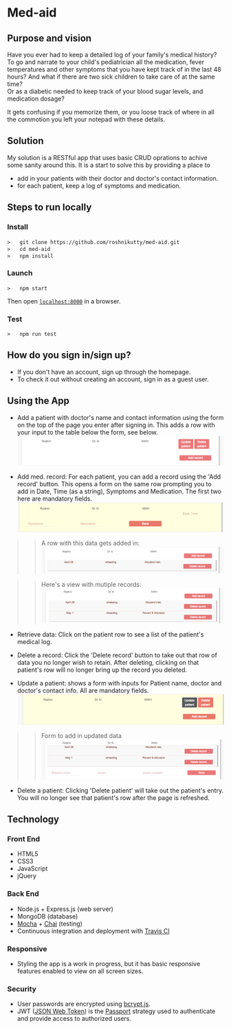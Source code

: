 # Med-aid

## Purpose and vision
Have you ever had to keep a detailed log of your family's medical history? To go and narrate to your child's pediatrician all the medication, fever temperatures and other symptoms that you have kept track of in the last 48 hours? And what if there are two sick children to take care of at the same time?  
Or as a diabetic needed to keep track of your blood sugar levels, and medication dosage?

It gets confusing if you memorize them, or you loose track of where in all the commotion you left your notepad with these details.

## Solution
My solution is a RESTful app that uses basic CRUD oprations to achive some sanity around this. 
It is a start to solve this by providing a place to 
* add in your patients with their doctor and doctor's contact information. 
* for each patient, keep a log of symptoms and medication.

## Steps to run locally
### Install
```
>   git clone https://github.com/roshnikutty/med-aid.git
>   cd med-aid
>   npm install
```
### Launch
```
>   npm start
```
Then open [`localhost:8000`](http://localhost:8000) in a browser.

### Test
```
>   npm run test
```

## How do you sign in/sign up?
* If you don't have an account, sign up through the homepage.
* To check it out without creating an account, sign in as a guest user.

## Using the App
* Add a patient with doctor's name and contact information using the form on the top of the page you enter after signing in. 
This adds a row with your input to the table below the form, see below.
![patientadded](https://github.com/roshnikutty/med-aid/blob/master/public/images/added_patient.png)


* Add med. record: For each patient, you can add a record using the 'Add record' button. This opens a form on the same row prompting you to add in Date, Time (as a string), Symptoms and Medication. The first two here are mandatory fields.
![addrecordform](https://github.com/roshnikutty/med-aid/blob/master/public/images/add_med_record_form.png)

>>A row with this data gets added in:
![rowadded](https://github.com/roshnikutty/med-aid/blob/master/public/images/added_record.png)

>>Here's a view with mutiple records:
![multiplerecords](https://github.com/roshnikutty/med-aid/blob/master/public/images/multiple%20records.png)

* Retrieve data: Click on the patient row to see a list of the patient's medical log.


* Delete a record: Click the 'Delete record' button to take out that row of data you no longer wish to retain. After deleting, clicking on that patient's row will no longer bring up the record you deleted.


* Update a patient: shows a form with inputs for Patient name, doctor and doctor's contact info. All are mandatory fields.
![updatebutton](https://github.com/roshnikutty/med-aid/blob/master/public/images/update_patient_hover.png)

>>Form to add in updated data
![updatepatientform](https://github.com/roshnikutty/med-aid/blob/master/public/images/update_patient_form.png)


* Delete a patient: Clicking 'Delete patient' will take out the patient's entry. You will no longer see that patient's row after the page is refreshed.

<h2>Technology</h2>
<h3>Front End</h3>
<ul>
  <li>HTML5</li>
  <li>CSS3</li>
  <li>JavaScript</li>
  <li>jQuery</li>
</ul>
<h3>Back End</h3>
<ul>
  <li>Node.js + Express.js (web server)</li>
  <li>MongoDB (database)</li>
  <li><a href="https://mochajs.org/">Mocha</a> + <a href="http://chaijs.com/">Chai</a> (testing)</li>
  <li>Continuous integration and deployment with <a href="https://travis-ci.org/">Travis CI</a></li>
</ul>
<h3>Responsive</h3>
<ul>
  <li>Styling the app is a work in progress, but it has basic responsive features enabled to view on all screen sizes.</li>
</ul>
<h3>Security</h3>
<ul>
  <li>User passwords are encrypted using <a href="https://github.com/dcodeIO/bcrypt.js">bcrypt.js</a>.</li>
  <li>
  JWT (<a href = "https://www.npmjs.com/package/passport-jwt">JSON Web Token</a>) is the <a href="http://passportjs.org/">Passport</a> strategy used to authenticate and provide access to authorized users.</li>
</ul>